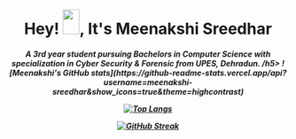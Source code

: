 <h1 align="center"> Hey! <img src="https://raw.githubusercontent.com/MartinHeinz/MartinHeinz/master/wave.gif" width="30px"
height="45"
width="45" />, It's Meenakshi Sreedhar
</h1> 
<h5 align="center">
A 3rd year student pursuing Bachelors in Computer Science with specialization in Cyber Security & Forensic from UPES, Dehradun.  
/h5>
![Meenakshi's GitHub stats](https://github-readme-stats.vercel.app/api?username=meenakshi-sreedhar&show_icons=true&theme=highcontrast)

[![Top Langs](https://github-readme-stats.vercel.app/api/top-langs/?username=meenakshi-sreedhar&layout=compact&theme=highcontrast)](https://github.com/meenakshi-sreedhar/github-readme-stats)

[![GitHub Streak](https://github-readme-streak-stats.herokuapp.com?user=meenakshi-sreedhar&hide_border=true&date_format=j%20M%5B%20Y%5D&theme=highcontrast)](https://git.io/streak-stats)


